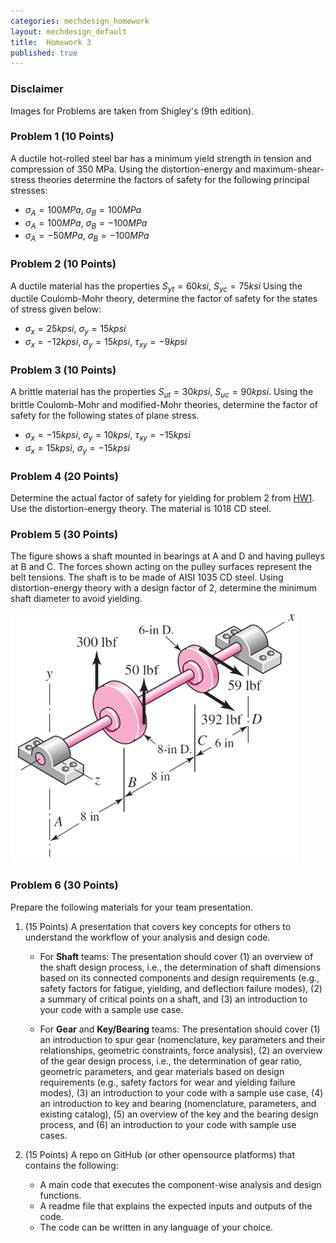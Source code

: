 ```yaml
---
categories: mechdesign_homework
layout: mechdesign_default
title:  Homework 3
published: true
---
```

<style TYPE="text/css">
code.has-jax {font: inherit; font-size: 100%; background: inherit; border: inherit;}
</style>
<script type="text/x-mathjax-config">
MathJax.Hub.Config({
    tex2jax: {
        inlineMath: [['$','$'], ['\\(','\\)']],
        skipTags: ['script', 'noscript', 'style', 'textarea', 'pre'] // removed 'code' entry
    }
});
MathJax.Hub.Queue(function() {
    var all = MathJax.Hub.getAllJax(), i;
    for(i = 0; i < all.length; i += 1) {
        all[i].SourceElement().parentNode.className += ' has-jax';
    }
});
</script>
<script type="text/javascript" async
  src="https://cdnjs.cloudflare.com/ajax/libs/mathjax/2.7.1/MathJax.js?config=TeX-AMS-MML_HTMLorMML">
</script>

### Disclaimer
Images for Problems are taken from Shigley's (9th edition).

### Problem 1 (10 Points)

A ductile hot-rolled steel bar has a minimum yield strength in tension and compression of 350 MPa.
Using the distortion-energy and maximum-shear-stress theories determine the factors of safety
for the following principal stresses:

* $\sigma_A = 100 MPa$, $\sigma_B = 100 MPa$
* $\sigma_A = 100 MPa$, $\sigma_B = -100 MPa$
* $\sigma_A = -50 MPa$, $\sigma_B = -100 MPa$

### Problem 2 (10 Points)

A ductile material has the properties 
$S_{yt}=60ksi$, $S_{yc}=75ksi$ Using the ductile Coulomb-Mohr theory, 
determine the factor of safety for the states of stress given below:

* $\sigma_x = 25 kpsi$, $\sigma_y = 15 kpsi$
* $\sigma_x = -12 kpsi$, $\sigma_y = 15 kpsi$, $\tau_{xy} = -9 kpsi$

### Problem 3 (10 Points)

A brittle material has the properties $S_{ut} = 30 kpsi$, $S_{uc} = 90 kpsi$. 
Using the brittle Coulomb-Mohr and modified-Mohr theories, 
determine the factor of safety for the following states of
plane stress.

* $\sigma_x = -15 kpsi$, $\sigma_y = 10 kpsi$, $\tau_{xy} = -15 kpsi$
* $\sigma_x = 15 kpsi$, $\sigma_y = -15 kpsi$


### Problem 4 (20 Points)

Determine the actual factor of safety for yielding for problem 2 from 
[HW1](/mechdesign_homework/2018/01/16/homework1.html). 
Use the distortion-energy theory. The material is 1018 CD steel.

### Problem 5 (30 Points)

The figure shows a shaft mounted in bearings at A and D and having pulleys at B and C. The
forces shown acting on the pulley surfaces represent the belt tensions. The shaft is to be made of
AISI 1035 CD steel. Using distortion-energy theory with a design factor of 2, determine the
minimum shaft diameter to avoid yielding.

<img src="/_images/mechdesign/hw2_1.png" alt="Drawing" style="height: 400px;"/> 

### Problem 6 (30 Points)

Prepare the following materials for your team presentation.

1. (15 Points) A presentation that covers key concepts for others to understand the workflow of your analysis and design code.
    * For **Shaft** teams: The presentation should cover 
    (1) an overview of the shaft design process, i.e., the determination of shaft dimensions based on its connected 
    components and design requirements (e.g., safety factors for fatigue, yielding, and deflection failure modes), 
    (2) a summary of critical points on a shaft, and (3) an introduction to your code with a sample use case.
    
    * For **Gear** and **Key/Bearing** teams: The presentation should cover 
    (1) an introduction to spur gear (nomenclature, key parameters and their relationships, geometric constraints, force analysis),
    (2) an overview of the gear design process, i.e., the determination of gear ratio, geometric parameters, and gear materials based on 
    design requirements (e.g., safety factors for wear and yielding failure modes), 
    (3) an introduction to your code with a sample use case,
    (4) an introduction to key and bearing (nomenclature, parameters, and existing catalog), 
    (5) an overview of the key and the bearing design process, and 
    (6) an introduction to your code with sample use cases.
    
2. (15 Points) A repo on GitHub (or other opensource platforms) that contains the following:
    * A main code that executes the component-wise analysis and design functions.
    * A readme file that explains the expected inputs and outputs of the code.
    * The code can be written in any language of your choice.